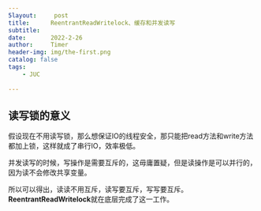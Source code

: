 ```yaml
---
5layout:     post
title:      ReentrantReadWritelock、缓存和并发读写
subtitle:   
date:       2022-2-26
author:     Timer
header-img: img/the-first.png
catalog: false
tags:
    - JUC
 
---
```


## 读写锁的意义

假设现在不用读写锁，那么想保证IO的线程安全，那只能把read方法和write方法都加上锁，这样就成了串行IO，效率极低。

并发读写的时候，写操作是需要互斥的，这毋庸置疑，但是读操作是可以并行的，因为读不会修改共享变量。

所以可以得出，读读不用互斥，读写要互斥，写写要互斥。**ReentrantReadWritelock**就在底层完成了这一工作。

 
